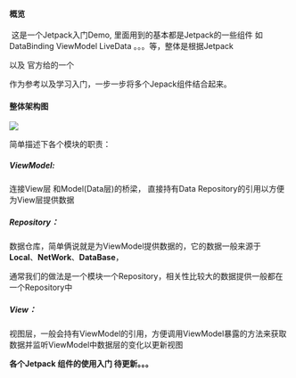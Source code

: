 #### 概览

​		这是一个Jetpack入门Demo, 里面用到的基本都是Jetpack的一些组件 如 DataBinding   ViewModel  LiveData  。。。等，整体是根据Jetpack

[官方文档]: https://developer.android.com/jetpack

以及 官方给的一个

[Demo]: https://github.com/android/sunflower

作为参考以及学习入门，一步一步将多个Jepack组件结合起来。

#### 整体架构图

![](C:\Users\86150\Desktop\jetpack架构图.png)

简单描述下各个模块的职责：

##### ViewModel:

连接View层 和Model(Data层)的桥梁， 直接持有Data Repository的引用以方便为View层提供数据

##### Repository：

数据仓库，简单俩说就是为ViewModel提供数据的，它的数据一般来源于 **Local**、**NetWork**、**DataBase**，

通常我们的做法是一个模块一个Repository，相关性比较大的数据提供一般都在一个Repository中

##### View：

视图层，一般会持有ViewModel的引用，方便调用ViewModel暴露的方法来获取数据并监听ViewModel中数据层的变化以更新视图

**各个Jetpack 组件的使用入门 待更新。。。**